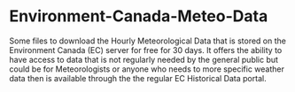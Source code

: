 # Environment-Canada-Meteo-Data
Some files to download the Hourly Meteorological Data that is stored on the Environment Canada (EC) server for free for 30 days. It offers the ability to have access to data that is not regularly needed by the general public but could be for Meteorologists or anyone who needs to more specific weather data then is available through the the regular EC Historical Data portal.
